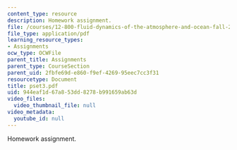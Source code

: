 ```yaml
---
content_type: resource
description: Homework assignment.
file: /courses/12-800-fluid-dynamics-of-the-atmosphere-and-ocean-fall-2004/944eaf1d67a853dd8278b991659ab63d_pset3.pdf
file_type: application/pdf
learning_resource_types:
- Assignments
ocw_type: OCWFile
parent_title: Assignments
parent_type: CourseSection
parent_uid: 2fbfe69d-e860-f9ef-4269-95eec7cc3f31
resourcetype: Document
title: pset3.pdf
uid: 944eaf1d-67a8-53dd-8278-b991659ab63d
video_files:
  video_thumbnail_file: null
video_metadata:
  youtube_id: null
---
```

Homework assignment.

